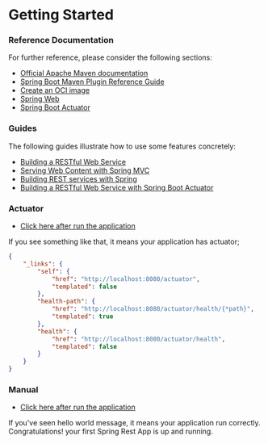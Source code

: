 # Getting Started

### Reference Documentation
For further reference, please consider the following sections:

* [Official Apache Maven documentation](https://maven.apache.org/guides/index.html)
* [Spring Boot Maven Plugin Reference Guide](https://docs.spring.io/spring-boot/docs/2.7.4/maven-plugin/reference/html/)
* [Create an OCI image](https://docs.spring.io/spring-boot/docs/2.7.4/maven-plugin/reference/html/#build-image)
* [Spring Web](https://docs.spring.io/spring-boot/docs/2.7.4/reference/htmlsingle/#web)
* [Spring Boot Actuator](https://docs.spring.io/spring-boot/docs/2.7.4/reference/htmlsingle/#actuator)

### Guides
The following guides illustrate how to use some features concretely:

* [Building a RESTful Web Service](https://spring.io/guides/gs/rest-service/)
* [Serving Web Content with Spring MVC](https://spring.io/guides/gs/serving-web-content/)
* [Building REST services with Spring](https://spring.io/guides/tutorials/rest/)
* [Building a RESTful Web Service with Spring Boot Actuator](https://spring.io/guides/gs/actuator-service/)

### Actuator
* [Click here after run the application](http://localhost:8080/api/hello)

If you see something like that, it means your application has actuator;
```json
{
    "_links": {
        "self": {
            "href": "http://localhost:8080/actuator",
            "templated": false
        },
        "health-path": {
            "href": "http://localhost:8080/actuator/health/{*path}",
            "templated": true
        },
        "health": {
            "href": "http://localhost:8080/actuator/health",
            "templated": false
        }
    }
}
```

### Manual
* [Click here after run the application](http://localhost:8080/api/hello)

If you've seen hello world message, it means your application run correctly.
Congratulations! your first Spring Rest App is up and running.
